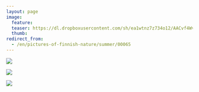 ```yaml
---
layout: page
image:
  feature:
  teaser: https://dl.dropboxusercontent.com/sh/ea1wtnz7z734o12/AACvf4WvdcDE0R5LG9rS_jOma/luontokuvat/kes%C3%A4/3/DS18240-245px.jpg
  thumb:
redirect_from:
  - /en/pictures-of-finnish-nature/summer/00065
---
```


[![](https://dl.dropboxusercontent.com/sh/ea1wtnz7z734o12/AAAc4iG9WXRyAdgdDOtHri0fa/luontokuvat/kes%C3%A4/3/DS18025-800px.jpg)](https://dl.dropboxusercontent.com/sh/ea1wtnz7z734o12/AAAR8jQEnDEQoizTHFWjAcjMa/luontokuvat/kes%C3%A4/3/DS18025.jpg)

[![](https://dl.dropboxusercontent.com/sh/ea1wtnz7z734o12/AACBXA1PcxE_vkILfvGfoP1ta/luontokuvat/kes%C3%A4/3/DS18223-800px.jpg)](https://dl.dropboxusercontent.com/sh/ea1wtnz7z734o12/AABf_oZCTbIpgUngKYKnG51Za/luontokuvat/kes%C3%A4/3/DS18223.jpg)

[![](https://dl.dropboxusercontent.com/sh/ea1wtnz7z734o12/AADuUv6axyMpjaf8yDyUKGbSa/luontokuvat/kes%C3%A4/3/DS18240-800px.jpg)](https://dl.dropboxusercontent.com/sh/ea1wtnz7z734o12/AAAEaawmfSTKm_93YaW3BKn3a/luontokuvat/kes%C3%A4/3/DS18240.jpg)
